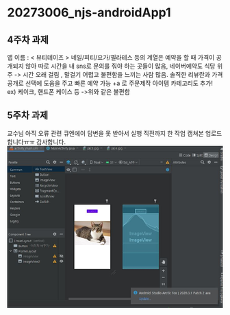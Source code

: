 # 20273006_njs-androidApp1

## 4주차 과제
앱 이름 : < 뷰티데이즈 >
네일/피티/요가/필라테스 등의 계열은 예약을 할 때 가격이 공개되지 않아 따로 시간을 내 sns로 문의를 줘야 하는 곳들이 많음, 네이버예약도 식당 위주 -> 시간 오래 걸림 , 말걸기 어렵고 불편함을 느끼는 사람 많음.
솔직한 리뷰란과 가격 공개로 선택에 도움을 주고 빠른 예약 가능
+a 로 주문제작 아이템 카테고리도 추가! ex) 케이크, 핸드폰 케이스 등 ->위와 같은 불편함 

## 5주차 과제
교수님 아직 오류 관련 큐엔에이 답변을 못 받아서 실행 직전까지 한 작업 캡쳐본 업로드 합니다ㅠㅠ 감사합니다.
<img width="" height="" src="./png/과제1.jpg"></img>

